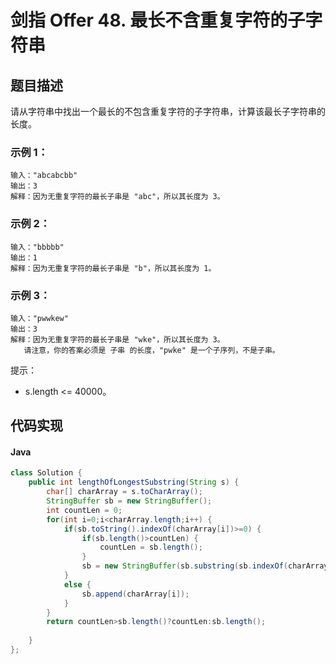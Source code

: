 # 剑指 Offer 48. 最长不含重复字符的子字符串

## 题目描述
请从字符串中找出一个最长的不包含重复字符的子字符串，计算该最长子字符串的长度。

### 示例 1：
```
输入："abcabcbb"
输出：3
解释：因为无重复字符的最长子串是 "abc"，所以其长度为 3。
```
### 示例 2：
```
输入："bbbbb"
输出：1
解释：因为无重复字符的最长子串是 "b"，所以其长度为 1。
```
### 示例 3：
```
输入："pwwkew"
输出：3
解释：因为无重复字符的最长子串是 "wke"，所以其长度为 3。
   请注意，你的答案必须是 子串 的长度，"pwke" 是一个子序列，不是子串。
```
提示：
+ s.length <= 40000。



## 代码实现
#### Java
```Java
class Solution {
    public int lengthOfLongestSubstring(String s) {
        char[] charArray = s.toCharArray();
		StringBuffer sb = new StringBuffer();
		int countLen = 0;
		for(int i=0;i<charArray.length;i++) {
			if(sb.toString().indexOf(charArray[i])>=0) {
				if(sb.length()>countLen) {
					countLen = sb.length();
				}
				sb = new StringBuffer(sb.substring(sb.indexOf(charArray[i]+"")+1, sb.length())+charArray[i]);
			}
			else {
				sb.append(charArray[i]);
			}
		}
		return countLen>sb.length()?countLen:sb.length();
        
    }
};
```